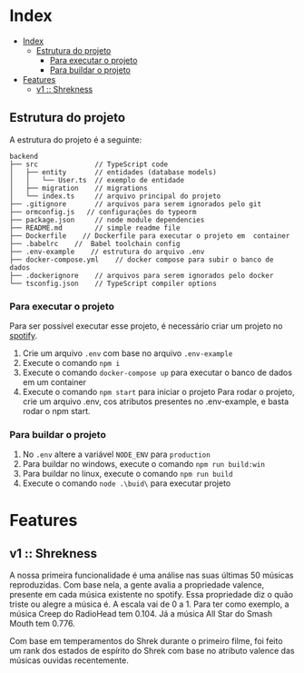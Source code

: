 # Index

- [Index](#index)
  - [Estrutura do projeto](#estrutura-do-projeto)
    - [Para executar o projeto](#para-executar-o-projeto)
    - [Para buildar o projeto](#para-buildar-o-projeto)
- [Features](#features)
  - [v1 :: Shrekness](#v1--shrekness)

## Estrutura do projeto

A estrutura do projeto é a seguinte:

````text
backend
├── src              // TypeScript code
│   ├── entity       // entidades (database models)
│   │   └── User.ts  // exemplo de entidade
│   ├── migration    // migrations
│   └── index.ts     // arquivo principal do projeto
├── .gitignore       // arquivos para serem ignorados pelo git
├── ormconfig.js   // configurações do typeorm
├── package.json     // node module dependencies
├── README.md        // simple readme file
├── Dockerfile    // Dockerfile para executar o projeto em  container
├── .babelrc    //  Babel toolchain config
├── .env-example    // estrutura do arquivo .env
├── docker-compose.yml    // docker compose para subir o banco de dados
├── .dockerignore    // arquivos para serem ignorados pelo docker
└── tsconfig.json    // TypeScript compiler options
````

### Para executar o projeto

Para ser possível executar esse projeto, é necessário criar um projeto no [spotify](https://developer.spotify.com/dashboard/).

1. Crie um arquivo `.env` com base no arquivo `.env-example`
2. Execute o comando `npm i`
3. Execute o comando `docker-compose up` para executar o banco de dados em um container
4. Execute o comando `npm start` para iniciar o projeto
Para rodar o projeto, crie um arquivo .env, cos atributos presentes no .env-example, e basta rodar o npm start.

### Para buildar o projeto

1. No `.env` altere a variável `NODE_ENV` para `production`
2. Para buildar no windows, execute o comando `npm run build:win`
3. Para buildar no linux, execute o comando `npm run build`
4. Execute o comando `node .\buid\` para executar projeto

# Features

## v1 :: Shrekness

A nossa primeira funcionalidade é uma análise nas suas últimas 50 músicas reproduzidas. Com base nela, a gente avalia a propriedade valence, presente em cada música existente no spotify. Essa propriedade diz o quão triste ou alegre a música é. A escala vai de 0 a 1. Para ter como exemplo, a música Creep do RadioHead tem 0.104. Já a música All Star do Smash Mouth tem 0.776.

Com base em temperamentos do Shrek durante o primeiro filme, foi feito um rank dos estados de espírito do Shrek com base no atributo valence das músicas ouvidas recentemente.
